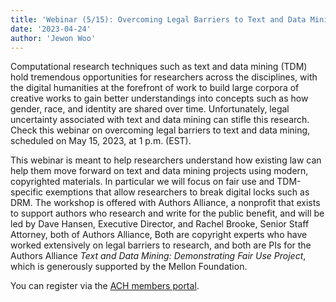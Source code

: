 ```yaml
---
title: 'Webinar (5/15): Overcoming Legal Barriers to Text and Data Mining'
date: '2023-04-24'
author: 'Jewon Woo'
---
```


Computational research techniques such as text and data mining (TDM) hold tremendous opportunities for researchers across the disciplines, with the digital humanities at the forefront of work to build large corpora of creative works to gain better understandings into concepts such as how gender, race, and identity are shared over time. Unfortunately, legal uncertainty associated with text and data mining can stifle this research. Check this webinar on overcoming legal barriers to text and data mining, scheduled on May 15, 2023, at 1 p.m. (EST).

This webinar is meant to help researchers understand how existing law can help them move forward on text and data mining projects using modern, copyrighted materials. In particular we will focus on fair use and TDM-specific exemptions that allow researchers to break digital locks such as DRM. The workshop is offered with Authors Alliance, a nonprofit that exists to support authors who research and write for the public benefit, and will be led by Dave Hansen, Executive Director, and Rachel Brooke, Senior Staff Attorney, both of Authors Alliance, Both are copyright experts who have worked extensively on legal barriers to research, and both are PIs for the Authors Alliance *Text and Data Mining: Demonstrating Fair Use Project*, which is generously supported by the Mellon Foundation.

You can register via the  [ACH members portal](https://members.ach.org/civicrm/event/info/?reset=1&id=21).
